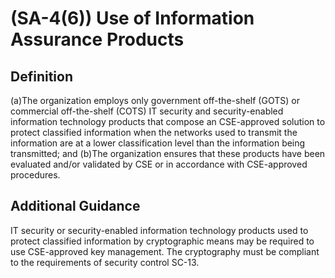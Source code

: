 
# (SA-4(6)) Use of Information Assurance Products

## Definition

(a)The organization employs only government off-the-shelf (GOTS) or commercial off-the-shelf (COTS) IT security and security-enabled information technology products that compose an CSE-approved solution to protect classified information when the networks used to transmit the information are at a lower classification level than the information being transmitted; and
(b)The organization ensures that these products have been evaluated and/or validated by CSE or in accordance with CSE-approved procedures.

## Additional Guidance

IT security or security-enabled information technology products used to protect classified information by cryptographic means may be required to use CSE-approved key management. The cryptography must be compliant to the requirements of security control SC-13.
